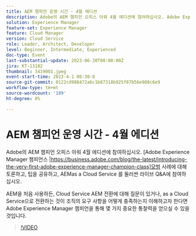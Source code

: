 ```yaml
---
title: AEM 챔피언 운영 시간 - 4월 에디션
description: Adobe의 AEM 챔피언 오피스 아워 4월 에디션에 참여하십시오. Adobe Experience Manager AEM 챔피언 패널은 모범 사례에 대해 논의하고, 팁을 공유하며, as a Cloud Service을 둘러싼 라이브 Q&A에 참여하십시오. AEM을 처음 사용하든, Cloud Service AEM 전환에 대해 질문이 있거나, as a Cloud Service으로 전환하는 것이 조직의 요구 사항을 어떻게 충족하는지 이해하고자 한다면 Adobe Experience Manager 챔피언을 통해 몇 가지 중요한 통찰력을 얻으실 수 있을 것입니다.
solution: Experience Manager
feature-set: Experience Manager
feature: Cloud Manager
version: Cloud Service
role: Leader, Architect, Developer
level: Beginner, Intermediate, Experienced
doc-type: Event
last-substantial-update: 2023-06-30T00:00:00Z
jira: KT-13182
thumbnail: 3419001.jpeg
event-start-time: 2023-4-1 08:30-8
source-git-commit: 0122cd988472a6c1b87318b925f87b56e908c6e9
workflow-type: tm+mt
source-wordcount: '189'
ht-degree: 0%

---
```



# AEM 챔피언 운영 시간 - 4월 에디션

Adobe의 AEM 챔피언 오피스 아워 4월 에디션에 참여하십시오. [Adobe Experience Manager 챔피언스 |https://business.adobe.com/blog/the-latest/introducing-the-very-first-adobe-experience-manager-champion-class]모범 사례에 대해 토론하고, 팁을 공유하고, AEMas a Cloud Service 를 둘러싼 라이브 Q&amp;A에 참여하십시오.

AEM을 처음 사용하든, Cloud Service AEM 전환에 대해 질문이 있거나, as a Cloud Service으로 전환하는 것이 조직의 요구 사항을 어떻게 충족하는지 이해하고자 한다면 Adobe Experience Manager 챔피언을 통해 몇 가지 중요한 통찰력을 얻으실 수 있을 것입니다.

>[!VIDEO](https://video.tv.adobe.com/v/3419001/?learn=on)

